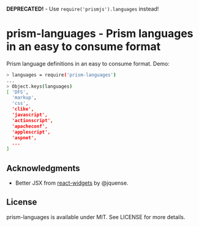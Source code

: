 **DEPRECATED!** - Use `require('prismjs').languages` instead!

# prism-languages - Prism languages in an easy to consume format

Prism language definitions in an easy to consume format. Demo:

```bash
> languages = require('prism-languages')
...
> Object.keys(languages)
[ 'DFS',
  'markup',
  'css',
  'clike',
  'javascript',
  'actionscript',
  'apacheconf',
  'applescript',
  'aspnet',
  ...
]
```

## Acknowledgments

* Better JSX from [react-widgets](https://github.com/jquense/react-widgets) by @jquense.

## License

prism-languages is available under MIT. See LICENSE for more details.
